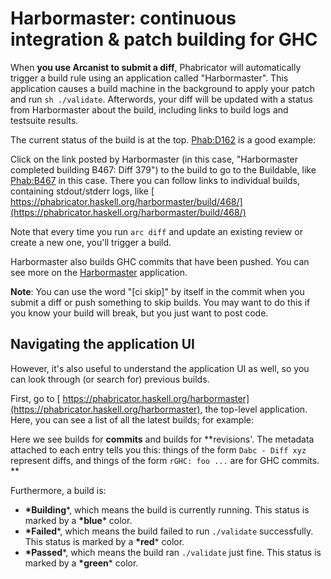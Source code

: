 # Harbormaster: continuous integration & patch building for GHC


When **you use Arcanist to submit a diff**, Phabricator will automatically trigger a build rule using an application called "Harbormaster". This application causes a build machine in the background to apply your patch and run `sh ./validate`. Afterwords, your diff will be updated with a status from Harbormaster about the build, including links to build logs and testsuite results.


The current status of the build is at the top. [ Phab:D162](https://phabricator.haskell.org/D162) is a good example:

[](https://i.imgur.com/spVHWUT.png)


Click on the link posted by Harbormaster (in this case, "Harbormaster completed building B467: Diff 379") to the build to go to the Buildable, like [ Phab:B467](https://phabricator.haskell.org/B467) in this case. There you can follow links to individual builds, containing stdout/stderr logs, like [ https://phabricator.haskell.org/harbormaster/build/468/](https://phabricator.haskell.org/harbormaster/build/468/)


Note that every time you run `arc diff` and update an existing review or create a new one, you'll trigger a build.


Harbormaster also builds GHC commits that have been pushed. You can see more on the [ Harbormaster](https://phabricator.haskell.org/harbormaster) application.

**Note**: You can use the word "\[ci skip\]" by itself in the commit when you submit a diff or push something to skip builds. You may want to do this if you know your build will break, but you just want to post code.

## Navigating the application UI


However, it's also useful to understand the application UI as well, so you can look through (or search for) previous builds.


First, go to [ https://phabricator.haskell.org/harbormaster](https://phabricator.haskell.org/harbormaster), the top-level application. Here, you can see a list of all the latest builds; for example:

[](https://i.imgur.com/MZJBSWa.jpg)


Here we see builds for **commits** and builds for **revisions'. The metadata attached to each entry tells you this: things of the form `Dabc - Diff xyz` represent diffs, and things of the form `rGHC: foo ...` are for GHC commits.
**


Furthermore, a build is:

- **\*Building**\*, which means the build is currently running. This status is marked by a **\*blue**\* color.
- **\*Failed**\*, which means the build failed to run `./validate` successfully. This status is marked by a **\*red**\* color.
- **\*Passed**\*, which means the build ran `./validate` just fine. This status is marked by a **\*green**\* color.
